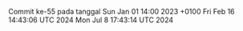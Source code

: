 Commit ke-55 pada tanggal Sun Jan 01 14:00 2023 +0100
Fri Feb 16 14:43:06 UTC 2024
Mon Jul  8 17:43:14 UTC 2024
